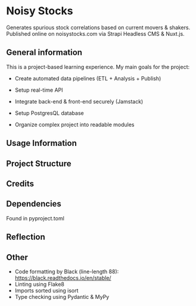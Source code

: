 # Noisy Stocks

Generates spurious stock correlations based on current movers & shakers. Published online on noisystocks.com via Strapi Headless CMS & Nuxt.js.

## General information

This is a project-based learning experience. My main goals for the project:

* Create automated data pipelines (ETL + Analysis + Publish)

* Setup real-time API

* Integrate back-end & front-end securely (Jamstack)

* Setup PostgresQL database

* Organize complex project into readable modules 

## Usage Information

## Project Structure

## Credits

## Dependencies
Found in pyproject.toml

## Reflection

## Other

- Code formatting by Black (line-length 88):
https://black.readthedocs.io/en/stable/
- Linting using Flake8
- Imports sorted using isort
- Type checking using Pydantic & MyPy
